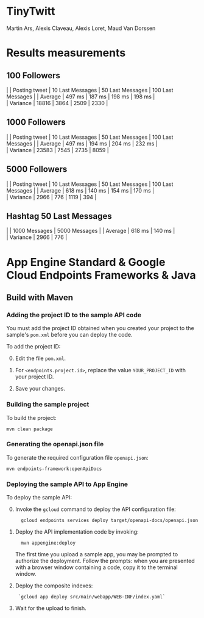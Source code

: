 # TinyTwitt

Martin Ars, Alexis Claveau, Alexis Loret, Maud Van Dorssen

# Results measurements

## 100 Followers

|          | Posting tweet | 10 Last Messages | 50 Last Messages | 100 Last Messages |
|  Average |    497 ms     |       187 ms     |       198 ms     |       198 ms      |   
| Variance |    18816      |       3864       |       2509       |        2330       |

## 1000 Followers

|          | Posting tweet | 10 Last Messages | 50 Last Messages | 100 Last Messages |
|  Average |    497 ms     |       194 ms     |       204 ms     |       232 ms      |   
| Variance |    23583      |       7545       |       2735       |        8059       |

## 5000 Followers

|          | Posting tweet | 10 Last Messages | 50 Last Messages | 100 Last Messages |
|  Average |    618 ms     |       140 ms     |       154 ms     |       170 ms      |   
| Variance |     2966      |        776       |       1119       |         394       |

## Hashtag 50 Last Messages

|          | 1000 Messages | 5000 Messages |
|  Average |    618 ms     |    140 ms     |   
| Variance |     2966      |      776      |

# App Engine Standard & Google Cloud Endpoints Frameworks & Java

## Build with Maven

### Adding the project ID to the sample API code

You must add the project ID obtained when you created your project to the
sample's `pom.xml` before you can deploy the code.

To add the project ID:

0. Edit the file `pom.xml`.

0. For `<endpoints.project.id>`, replace the value `YOUR_PROJECT_ID` with
your project ID.

0. Save your changes.

### Building the sample project

To build the project:

    mvn clean package

### Generating the openapi.json file

To generate the required configuration file `openapi.json`:

    mvn endpoints-framework:openApiDocs

### Deploying the sample API to App Engine

To deploy the sample API:

0. Invoke the `gcloud` command to deploy the API configuration file:

         gcloud endpoints services deploy target/openapi-docs/openapi.json

0. Deploy the API implementation code by invoking:

         mvn appengine:deploy

    The first time you upload a sample app, you may be prompted to authorize the
    deployment. Follow the prompts: when you are presented with a browser window
    containing a code, copy it to the terminal window.
    
0. Deploy the composite indexes:
		
		`gcloud app deploy src/main/webapp/WEB-INF/index.yaml`

0. Wait for the upload to finish.
